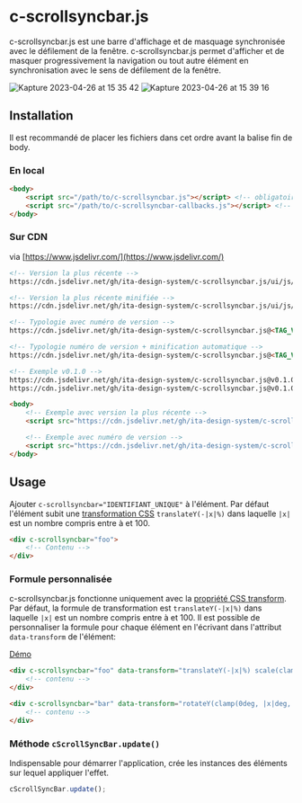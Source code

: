 # c-scrollsyncbar.js

c-scrollsyncbar.js est une barre d'affichage et de masquage synchronisée avec le défilement de la fenêtre. c-scrollsyncbar.js permet d'afficher et de masquer progressivement la navigation ou tout autre élément en synchronisation avec le sens de défilement de la fenêtre.

![Kapture 2023-04-26 at 15 35 42](https://user-images.githubusercontent.com/13103047/234616162-0b5b4222-8bce-4d18-ab16-709a6ead5a11.gif)
![Kapture 2023-04-26 at 15 39 16](https://user-images.githubusercontent.com/13103047/234616353-a2431b8d-6e02-422a-a2de-05fb4dbff243.gif)

## Installation

Il est recommandé de placer les fichiers dans cet ordre avant la balise fin de body.

### En local

```html
<body>
    <script src="/path/to/c-scrollsyncbar.js"></script> <!-- obligatoire -->
    <script src="/path/to/c-scrollsyncbar-callbacks.js"></script> <!-- optionnel -->
</body>
```

### Sur CDN

via [https://www.jsdelivr.com/](https://www.jsdelivr.com/)

```html
<!-- Version la plus récente -->
https://cdn.jsdelivr.net/gh/ita-design-system/c-scrollsyncbar.js/ui/js/c-scrollsyncbar.js

<!-- Version la plus récente minifiée -->
https://cdn.jsdelivr.net/gh/ita-design-system/c-scrollsyncbar.js/ui/js/c-scrollsyncbar.min.js

<!-- Typologie avec numéro de version -->
https://cdn.jsdelivr.net/gh/ita-design-system/c-scrollsyncbar.js@<TAG_VERSION>/ui/js/c-scrollsyncbar.js

<!-- Typologie numéro de version + minification automatique -->
https://cdn.jsdelivr.net/gh/ita-design-system/c-scrollsyncbar.js@<TAG_VERSION>/ui/js/c-scrollsyncbar.min.js

<!-- Exemple v0.1.0 -->
https://cdn.jsdelivr.net/gh/ita-design-system/c-scrollsyncbar.js@v0.1.0/ui/js/c-scrollsyncbar.js
https://cdn.jsdelivr.net/gh/ita-design-system/c-scrollsyncbar.js@v0.1.0/ui/js/c-scrollsyncbar.min.js
```

```html
<body>
    <!-- Exemple avec version la plus récente -->
    <script src="https://cdn.jsdelivr.net/gh/ita-design-system/c-scrollsyncbar.js/ui/js/c-scrollsyncbar.min.js"></script>

    <!-- Exemple avec numéro de version -->
    <script src="https://cdn.jsdelivr.net/gh/ita-design-system/c-scrollsyncbar.js@v0.1.0/ui/js/c-scrollsyncbar.min.js"></script>
</body>
```

## Usage

Ajouter `c-scrollsyncbar="IDENTIFIANT_UNIQUE"` à l'élément. Par défaut l'élément subit une [transformation CSS](https://developer.mozilla.org/fr/docs/Web/CSS/transform) `translateY(-|x|%)` dans laquelle `|x|` est un nombre compris entre à et 100.

```html
<div c-scrollsyncbar="foo">
    <!-- Contenu -->
</div>
```


### Formule personnalisée

c-scrollsyncbar.js fonctionne uniquement avec la [propriété CSS transform](https://developer.mozilla.org/fr/docs/Web/CSS/transform). Par défaut, la formule de transformation est `translateY(-|x|%)` dans laquelle `|x|` est un nombre compris entre à et 100. Il est possible de personnaliser la formule pour chaque élément en l'écrivant dans l'attribut `data-transform` de l'élément:

[Démo](https://ita-design-system.github.io/c-scrollsyncbar.js/content/custom-formula.html)

```html
<div c-scrollsyncbar="foo" data-transform="translateY(-|x|%) scale(clamp(0.5, calc(1 - |x| / 100), 1))">
    <!-- contenu -->
</div>

<div c-scrollsyncbar="bar" data-transform="rotateY(clamp(0deg, |x|deg, 90deg)">
    <!-- contenu -->
</div>
```

### Méthode `cScrollSyncBar.update()`

Indispensable pour démarrer l'application, crée les instances des éléments sur lequel appliquer l'effet.

```javascript
cScrollSyncBar.update();
```
